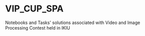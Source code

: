 # VIP_CUP_SPA
Notebooks and Tasks' solutions associated with Video and Image Processing Contest held in IKIU
